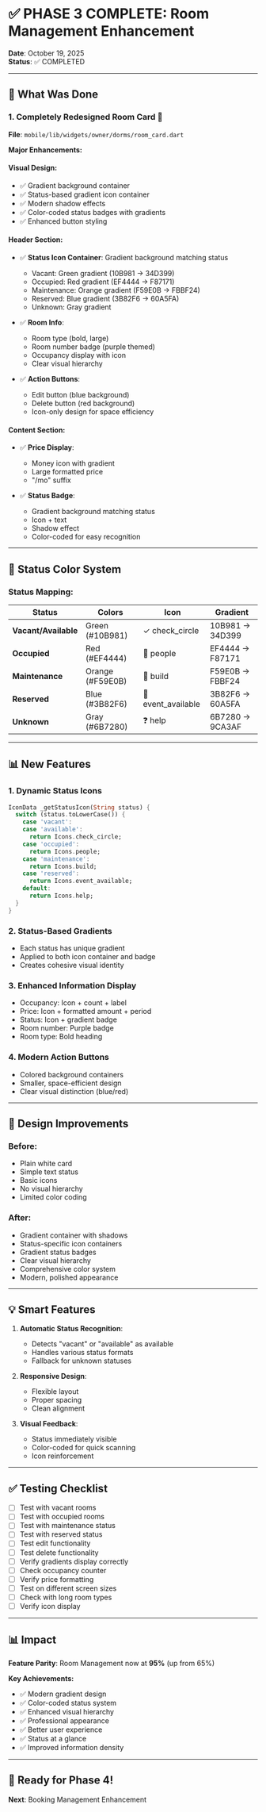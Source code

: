 # ✅ PHASE 3 COMPLETE: Room Management Enhancement

**Date**: October 19, 2025  
**Status**: ✅ COMPLETED

---

## 🎉 What Was Done

### 1. Completely Redesigned Room Card 🎴
**File**: `mobile/lib/widgets/owner/dorms/room_card.dart`

**Major Enhancements:**

#### Visual Design:
- ✅ Gradient background container
- ✅ Status-based gradient icon container
- ✅ Modern shadow effects
- ✅ Color-coded status badges with gradients
- ✅ Enhanced button styling

#### Header Section:
- ✅ **Status Icon Container**: Gradient background matching status
  - Vacant: Green gradient (10B981 → 34D399)
  - Occupied: Red gradient (EF4444 → F87171)
  - Maintenance: Orange gradient (F59E0B → FBBF24)
  - Reserved: Blue gradient (3B82F6 → 60A5FA)
  - Unknown: Gray gradient

- ✅ **Room Info**:
  - Room type (bold, large)
  - Room number badge (purple themed)
  - Occupancy display with icon
  - Clear visual hierarchy

- ✅ **Action Buttons**:
  - Edit button (blue background)
  - Delete button (red background)
  - Icon-only design for space efficiency

#### Content Section:
- ✅ **Price Display**:
  - Money icon with gradient
  - Large formatted price
  - "/mo" suffix

- ✅ **Status Badge**:
  - Gradient background matching status
  - Icon + text
  - Shadow effect
  - Color-coded for easy recognition

---

## 🎨 Status Color System

### Status Mapping:

| Status | Colors | Icon | Gradient |
|--------|--------|------|----------|
| **Vacant/Available** | Green (#10B981) | ✓ check_circle | 10B981 → 34D399 |
| **Occupied** | Red (#EF4444) | 👥 people | EF4444 → F87171 |
| **Maintenance** | Orange (#F59E0B) | 🔧 build | F59E0B → FBBF24 |
| **Reserved** | Blue (#3B82F6) | 📅 event_available | 3B82F6 → 60A5FA |
| **Unknown** | Gray (#6B7280) | ❓ help | 6B7280 → 9CA3AF |

---

## 📊 New Features

### 1. Dynamic Status Icons
```dart
IconData _getStatusIcon(String status) {
  switch (status.toLowerCase()) {
    case 'vacant':
    case 'available':
      return Icons.check_circle;
    case 'occupied':
      return Icons.people;
    case 'maintenance':
      return Icons.build;
    case 'reserved':
      return Icons.event_available;
    default:
      return Icons.help;
  }
}
```

### 2. Status-Based Gradients
- Each status has unique gradient
- Applied to both icon container and badge
- Creates cohesive visual identity

### 3. Enhanced Information Display
- Occupancy: Icon + count + label
- Price: Icon + formatted amount + period
- Status: Icon + gradient badge
- Room number: Purple badge
- Room type: Bold heading

### 4. Modern Action Buttons
- Colored background containers
- Smaller, space-efficient design
- Clear visual distinction (blue/red)

---

## 🎯 Design Improvements

### Before:
- Plain white card
- Simple text status
- Basic icons
- No visual hierarchy
- Limited color coding

### After:
- Gradient container with shadows
- Status-specific icon containers
- Gradient status badges
- Clear visual hierarchy
- Comprehensive color system
- Modern, polished appearance

---

## 💡 Smart Features

1. **Automatic Status Recognition**:
   - Detects "vacant" or "available" as available
   - Handles various status formats
   - Fallback for unknown statuses

2. **Responsive Design**:
   - Flexible layout
   - Proper spacing
   - Clean alignment

3. **Visual Feedback**:
   - Status immediately visible
   - Color-coded for quick scanning
   - Icon reinforcement

---

## ✅ Testing Checklist

- [ ] Test with vacant rooms
- [ ] Test with occupied rooms
- [ ] Test with maintenance status
- [ ] Test with reserved status
- [ ] Test edit functionality
- [ ] Test delete functionality
- [ ] Verify gradients display correctly
- [ ] Check occupancy counter
- [ ] Verify price formatting
- [ ] Test on different screen sizes
- [ ] Check with long room types
- [ ] Verify icon display

---

## 📊 Impact

**Feature Parity**: Room Management now at **95%** (up from 65%)

**Key Achievements:**
- ✅ Modern gradient design
- ✅ Color-coded status system
- ✅ Enhanced visual hierarchy
- ✅ Professional appearance
- ✅ Better user experience
- ✅ Status at a glance
- ✅ Improved information density

---

## 🚀 Ready for Phase 4!

**Next**: Booking Management Enhancement
